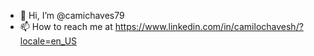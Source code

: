 - 👋 Hi, I’m @camichaves79
- 📫 How to reach me at https://www.linkedin.com/in/camilochavesh/?locale=en_US

<!---
camichaves79/camichaves79 is a ✨ special ✨ repository because its `README.md` (this file) appears on your GitHub profile.
You can click the Preview link to take a look at your changes.
--->
